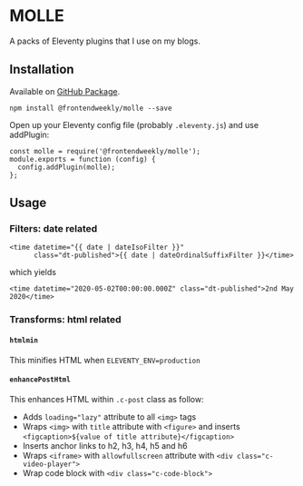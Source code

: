 # MOLLE

A packs of Eleventy plugins that I use on my blogs.

## Installation

Available on [GitHub Package](https://github.com/orgs/frontendweekly/packages).

```
npm install @frontendweekly/molle --save
```

Open up your Eleventy config file (probably `.eleventy.js`) and use addPlugin:

```
const molle = require('@frontendweekly/molle');
module.exports = function (config) {
  config.addPlugin(molle);
};
```

## Usage

### Filters: date related

```
<time datetime="{{ date | dateIsoFilter }}"
      class="dt-published">{{ date | dateOrdinalSuffixFilter }}</time>
```

which yields

```
<time datetime="2020-05-02T00:00:00.000Z" class="dt-published">2nd May 2020</time>
```

### Transforms: html related

#### `htmlmin`

This minifies HTML when `ELEVENTY_ENV=production`

#### `enhancePostHtml`

This enhances HTML within `.c-post` class as follow:

- Adds `loading="lazy"` attribute to all `<img>` tags
- Wraps `<img>` with `title` attribute with `<figure>` and inserts `<figcaption>${value of title attribute}</figcaption>`
- Inserts anchor links to h2, h3, h4, h5 and h6
- Wraps `<iframe>` with `allowfullscreen` attribute with `<div class="c-video-player">`
- Wrap code block with `<div class="c-code-block">`

